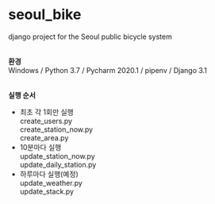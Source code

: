 # seoul_bike
django project for the Seoul public bicycle system  
&nbsp;  

**환경**   
Windows / Python 3.7 / Pycharm 2020.1 / pipenv / Django 3.1   
&nbsp;  

**실행 순서**   
* 최초 각 1회만 실행   
create_users.py   
create_station_now.py   
create_area.py   
* 10분마다 실행   
update_station_now.py   
update_daily_station.py   
* 하루마다 실행(예정)   
update_weather.py   
update_stack.py   